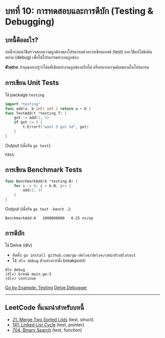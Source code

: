# บทที่ 10: การทดสอบและการดีบัก (Testing & Debugging)

## บทนี้คืออะไร?
บทนี้จะสอนวิธีตรวจสอบความถูกต้องของโปรแกรมด้วยการเขียนเทสต์ (test) และวิธีแก้ไขข้อผิดพลาด (debug) เพื่อให้โปรแกรมทำงานถูกต้อง

**ตัวอย่าง:**
ถ้าคุณอยากรู้ว่าโค้ดที่เขียนทำงานถูกต้องหรือไม่ หรืออยากหาจุดผิดพลาดในโปรแกรม


## การเขียน Unit Tests
ใช้ package `testing`
```go
import "testing"
func add(a, b int) int { return a + b }
func TestAdd(t *testing.T) {
    got := add(2, 3)
    if got != 5 {
        t.Errorf("want 5 got %d", got)
    }
}
```
Output (เมื่อรัน `go test`):
```
PASS
```


## การเขียน Benchmark Tests
```go
func BenchmarkAdd(b *testing.B) {
    for i := 0; i < b.N; i++ {
        add(2, 3)
    }
}
```
Output (เมื่อรัน `go test -bench .`):
```
BenchmarkAdd-8   1000000000   0.25 ns/op
```


## การดีบัก
ใช้ Delve (dlv)
- ติดตั้ง: `go install github.com/go-delve/delve/cmd/dlv@latest`
- ใช้: `dlv debug`
ตัวอย่างการตั้ง breakpoint:
```
dlv debug
(dlv) break main.go:5
(dlv) continue
```


[Go by Example: Testing](https://gobyexample.com/testing-and-benchmarking)
[Delve Debugger](https://github.com/go-delve/delve)

---

## LeetCode ที่แนะนำสำหรับบทนี้
- [21. Merge Two Sorted Lists](https://leetcode.com/problems/merge-two-sorted-lists/) (test, struct)
- [141. Linked List Cycle](https://leetcode.com/problems/linked-list-cycle/) (test, pointer)
- [704. Binary Search](https://leetcode.com/problems/binary-search/) (test, function)
